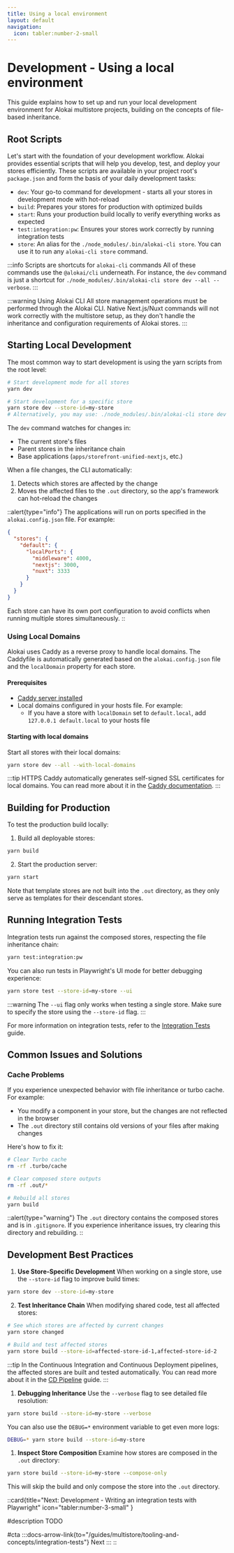```yaml
---
title: Using a local environment
layout: default
navigation:
  icon: tabler:number-2-small
---
```


# Development - Using a local environment

This guide explains how to set up and run your local development environment for Alokai multistore projects, building on the concepts of file-based inheritance.

## Root Scripts

Let's start with the foundation of your development workflow. Alokai provides essential scripts that will help you develop, test, and deploy your stores efficiently. These scripts are available in your project root's `package.json` and form the basis of your daily development tasks:

- `dev`: Your go-to command for development - starts all your stores in development mode with hot-reload
- `build`: Prepares your stores for production with optimized builds
- `start`: Runs your production build locally to verify everything works as expected
- `test:integration:pw`: Ensures your stores work correctly by running integration tests
- `store`: An alias for the `./node_modules/.bin/alokai-cli store`. You can use it to run any `alokai-cli store` command.

:::info Scripts are shortcuts for `alokai-cli` commands
All of these commands use the `@alokai/cli` underneath. For instance, the `dev` command is just a shortcut for `./node_modules/.bin/alokai-cli store dev --all --verbose`.
:::

:::warning Using Alokai CLI
All store management operations must be performed through the Alokai CLI. Native Next.js/Nuxt commands will not work correctly with the multistore setup, as they don't handle the inheritance and configuration requirements of Alokai stores.
:::

## Starting Local Development

The most common way to start development is using the yarn scripts from the root level:

```bash
# Start development mode for all stores
yarn dev

# Start development for a specific store
yarn store dev --store-id=my-store 
# Alternatively, you may use: ./node_modules/.bin/alokai-cli store dev --store-id=my-store
```

The `dev` command watches for changes in:
- The current store's files
- Parent stores in the inheritance chain
- Base applications (`apps/storefront-unified-nextjs`, etc.)

When a file changes, the CLI automatically:
1. Detects which stores are affected by the change
2. Moves the affected files to the `.out` directory, so the app's framework can hot-reload the changes

::alert{type="info"}
The applications will run on ports specified in the `alokai.config.json` file. For example:

```json
{
  "stores": {
    "default": {
      "localPorts": {
        "middleware": 4000,
        "nextjs": 3000,
        "nuxt": 3333
      }
    }
  }
}
```

Each store can have its own port configuration to avoid conflicts when running multiple stores simultaneously.
::

### Using Local Domains

Alokai uses Caddy as a reverse proxy to handle local domains. The Caddyfile is automatically generated based on the `alokai.config.json` file and the `localDomain` property for each store.

#### Prerequisites

- [Caddy server installed](https://caddyserver.com/docs/install)
- Local domains configured in your hosts file. For example:
  - If you have a store with `localDomain` set to `default.local`, add `127.0.0.1 default.local` to your hosts file

#### Starting with local domains

Start all stores with their local domains:

```bash
yarn store dev --all --with-local-domains
```

:::tip HTTPS
Caddy automatically generates self-signed SSL certificates for local domains. You 
can read more about it in the [Caddy documentation](https://caddyserver.com/docs/automatic-https).
:::

## Building for Production

To test the production build locally:

1. Build all deployable stores:
```bash
yarn build
```

2. Start the production server:
```bash
yarn start
```

Note that template stores are not built into the `.out` directory, as they only serve as templates for their descendant stores.

## Running Integration Tests

Integration tests run against the composed stores, respecting the file inheritance chain:

```bash
yarn test:integration:pw
```

You can also run tests in Playwright's UI mode for better debugging experience:

```bash
yarn store test --store-id=my-store --ui 
```

:::warning
The `--ui` flag only works when testing a single store. Make sure to specify the store using the `--store-id` flag.
:::

For more information on integration tests, refer to the [Integration Tests](/guides/multistore/tooling-and-concepts/development/integration-tests) guide.

## Common Issues and Solutions

### Cache Problems

If you experience unexpected behavior with file inheritance or turbo cache. For example:
- You modify a component in your store, but the changes are not reflected in the browser
- The `.out` directory still contains old versions of your files after making changes

Here's how to fix it:

```bash
# Clear Turbo cache
rm -rf .turbo/cache

# Clear composed store outputs
rm -rf .out/*

# Rebuild all stores
yarn build
```

::alert{type="warning"}
The `.out` directory contains the composed stores and is in `.gitignore`. If you experience inheritance issues, try clearing this directory and rebuilding.
::

## Development Best Practices

1. **Use Store-Specific Development**
When working on a single store, use the `--store-id` flag to improve build times:
```bash
yarn store dev --store-id=my-store
```

2. **Test Inheritance Chain**
When modifying shared code, test all affected stores:
```bash
# See which stores are affected by current changes
yarn store changed

# Build and test affected stores
yarn store build --store-id=affected-store-id-1,affected-store-id-2
```

:::tip
In the Continuous Integration and Continuous Deployment pipelines, the affected stores are built and tested automatically. You can read more about it in the [CD Pipeline](/guides/multistore/tooling-and-concepts/deployment/cd) guide.
:::

1. **Debugging Inheritance**
Use the `--verbose` flag to see detailed file resolution:
```bash
yarn store build --store-id=my-store --verbose
```
You can also use the `DEBUG=*` environment variable to get even more logs:
```bash
DEBUG=* yarn store build --store-id=my-store
```

1. **Inspect Store Composition**
Examine how stores are composed in the `.out` directory:
```bash
yarn store build --store-id=my-store --compose-only
```
This will skip the build and only compose the store into the `.out` directory.

::card{title="Next: Development - Writing an integration tests with Playwright" icon="tabler:number-3-small" }

#description
TODO

#cta
:::docs-arrow-link{to="/guides/multistore/tooling-and-concepts/integration-tests"}
Next
:::
::
